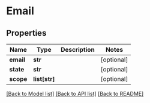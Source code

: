 # Email

## Properties
Name | Type | Description | Notes
------------ | ------------- | ------------- | -------------
**email** | **str** |  | [optional] 
**state** | **str** |  | [optional] 
**scope** | **list[str]** |  | [optional] 

[[Back to Model list]](../README.md#documentation-for-models) [[Back to API list]](../README.md#documentation-for-api-endpoints) [[Back to README]](../README.md)

